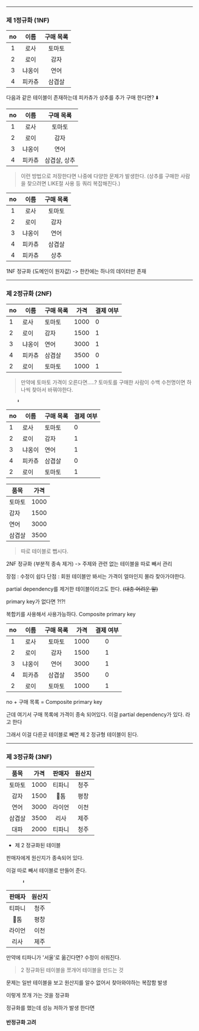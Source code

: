 
---
### 제 1정규화 (1NF)


| no  | 이름  | 구매 목록 |
| :-: | :-: | :---: |
|  1  | 로사  |  토마토  |
|  2  | 로이  |  감자   |
|  3  | 냐옹이 |  연어   |
|  4  | 피카츄 |  삼겹살  |
다음과 같은 테이블이 존재하는데 피카츄가 상추를 추가 구매 한다면?
		⬇️

| no  | 이름  |  구매 목록  |
| :-: | :-: | :-----: |
|  1  | 로사  |   토마토   |
|  2  | 로이  |   감자    |
|  3  | 냐옹이 |   연어    |
|  4  | 피카츄 | 삼겹살, 상추 |
>이런 방법으로 저장한다면 나중에 다양한 문제가 발생한다.
> (상추를 구매한 사람을 찾으려면 LIKE절 사용 등 쿼리 복잡해진다.)

| no  | 이름  | 구매 목록 |
| :-: | :-: | :---: |
|  1  | 로사  |  토마토  |
|  2  | 로이  |  감자   |
|  3  | 냐옹이 |  연어   |
|  4  | 피카츄 |  삼겹살  |
|  4  | 피카츄 |  상추   |

1NF 정규화 (도메인이 원자값) -> 한칸에는 하나의 데이터만 존재

---

### 제 2정규화 (2NF)

| no  | 이름  | 구매 목록 | 가격   | 결제 여부 |
| --- | --- | ----- | ---- | ----- |
| 1   | 로사  | 토마토   | 1000 | 0     |
| 2   | 로이  | 감자    | 1500 | 1     |
| 3   | 냐옹이 | 연어    | 3000 | 1     |
| 4   | 피카츄 | 삼겹살   | 3500 | 0     |
| 2   | 로이  | 토마토   | 1000 | 1     |
> 만약에 토마토 가격이 오른다면.....?
> 토마토를 구매한 사람이 수백 수천명이면 하나씩 찾아서 바꿔야한다.

        ⬇️

| no  | 이름  | 구매 목록 | 결제 여부 |
| --- | --- | ----- | ----- |
| 1   | 로사  | 토마토   | 0     |
| 2   | 로이  | 감자    | 1     |
| 3   | 냐옹이 | 연어    | 1     |
| 4   | 피카츄 | 삼겹살   | 0     |
| 2   | 로이  | 토마토   | 1     |

| 품목  | 가격   |
| --- | ---- |
| 토마토 | 1000 |
| 감자  | 1500 |
| 연어  | 3000 |
| 삼겹살 | 3500 |


> 따로 테이블로 뺍시다.

2NF 정규화 (부분적 종속 제거) -> 주제와 관련 없는 테이블을 따로 빼서 관리

장점 : 수정이 쉽다
단점 : 회원 테이블만 봐서는 가격이 얼마인지 몰라 찾아가야한다.

partial dependency를 제거한 테이블이라고도 한다.
~~(대충 어려운 말)~~


primary key가 없다면 ?!?!

복합키를 사용해서 사용가능하다.
Composite primary key

| no  |  이름  | 구매 목록 | 가격 | 결제 여부 |
|:---:|:------:|:---------:|:----:|:---------:|
|  1  |  로사  |  토마토   | 1000 |     0     |
|  2  |  로이  |   감자    | 1500 |     1     |
|  3  | 냐옹이 |   연어    | 3000 |     1     |
|  4  | 피카츄 |  삼겹살   | 3500 |     0     |
|  2  |  로이  |  토마토   | 1000 |     1     |
 no + 구매 목록 = Composite primary key

근데 여기서 구매 목록에 가격이 종속 되어있다.
이걸 partial dependency가 있다. 라고 한다

그래서 이걸 다른곳 테이블로 빼면 제 2 정규형 테이블이 된다.

--- 

### 제 3정규화 (3NF)


| 품목  |  가격  | 판매자 | 원산지 |
| :-: | :--: | :-: | :-: |
| 토마토 | 1000 | 티파니 | 청주  |
| 감자  | 1500 | 톰  | 평창  |
| 연어  | 3000 | 라이언 | 이천  |
| 삼겹살 | 3500 | 리사  | 제주  |
| 대파  | 2000 | 티파니 | 청주  |
- 제 2 정규화된 테이블

판매자에게 원산지가 종속되어 있다.

이걸 따로 빼서 테이블로 만들어 준다.

          ⬇️

| 판매자 | 원산지 |
| :-: | :-: |
| 티파니 | 청주  |
| 톰  | 평창  |
| 라이언 | 이천  |
| 리사  | 제주  |

만약에 티파니가  '서울'로 옮긴다면?
수정이 쉬워진다.

> 2 정규화된 테이블을 쪼개어 테이블을 만드는 것

문제는 일반 테이블을 보고 원산지를 알수 없어서 찾아와야하는 복잡함 발생

이렇게 쪼개 가는 것을 정규화

정규화를 했는데 성능 저하가 발생 한다면
#### 반정규화 고려